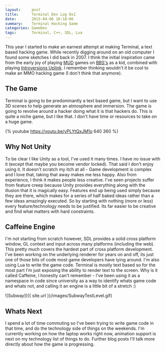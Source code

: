 ```yaml
---
layout:     post
title:      Terminal Dev Log 0x1
date:       2015-04-06 10:18:06
summary:    Terminal Hacking Game
categories: GameDev
tags: 		Terminal, C++, SDL, Lua
---
```


This year I started to make an earnest attempt at making Terminal, a text based hacking game. While recently digging around on an old computer I found some sketches I did back in 2007. I think the initial inspiration came from the early joy of playing [MUD](http://en.wikipedia.org/wiki/MUD) games on [BBS's](http://en.wikipedia.org/wiki/Bulletin_board_system) as a kid, combined with playing [Introversions Uplink](http://en.wikipedia.org/wiki/Uplink_%28video_game%29). I remember thinking wouldn't it be cool to make an MMO hacking game (I don't think that anymore).

## The Game

Terminal is going to be predominantly a text based game, but I want to use 3D scenes to help generate an atmosphere and immersion. The game is going to revolve around a hacker doing what it is that hackers do. This is quite a niche game, but I like that. I don't have time or resources to take on a huge game.

{% youtube https://youtu.be/yPLYtQxJM1o 640 360 %}

## Why Not Unity

To be clear I like Unity as a tool, I've used it many times.  I have no issue with it (except that maybe you become vendor locked). That said I don't enjoy using it. It doesn't scratch my itch at all - Game development is complex and I love that, taking that away makes me less happy. Also from experience, I think it makes people less creative. I've seen projects suffer from feature creep because Unity provides everything along with the illusion that it is magically easy. Features end up being used simply because they are there, which makes for a series of half baked ideas rather than a few ideas amazingly executed. So by starting with nothing (more or less) every feature/technology needs to be justified. Its far easier to be creative and find what matters with hard constraints.

## Caffeine Engine

I'm not starting from scratch however, SDL provides a solid cross platform window, GL context and input across many platforms (including the web). This pretty much covers the hardest part of cross platform development. I've been working on the underlying renderer for years on and off, its just one of those bits of code most game developers have lying around. I'm also using Lua to write the game code. Terminal is mostly text based so for the most part I'm just exposing the ability to render text to the screen. Why is it called Caffeine, I honestly can't remember - I've been using it as a namespace in code since university as a way to identify whats game code and whats not, and calling it an engine is a little bit of a stretch :)

![Subway]({{ site.url }}/images/SubwayTestLevel.gif)

## Whats Next

I spend a lot of time commuting so I've been trying to write game code in that time, and do the technology side of things on the weekends. I'm currently working on how the laptop works right now, animation support is next on my technology list of things to do. Further blog posts I'll talk more directly about how the game is progressing.





